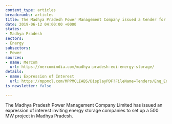 ```yaml
---
content_type: articles
breadcrumbs: articles
title: The Madhya Pradesh Power Management Company issued a tender for a 500 MW project
date: 2019-06-12 04:00:00 +0000
states:
- Madhya Pradesh
sectors:
- Energy
subsectors:
- Power
sources:
- name: Mercom
  url: https://mercomindia.com/madhya-pradesh-eoi-energy-storage/
details:
- name: Expression of Interest
  url: https://mppmcl.com/MPPMCLIABS/DisplayPDF?FileName=Tenders/Enq_EnergyStorage_771_03062019.pdf
is_newsletter: false

---
```

The Madhya Pradesh Power Management Company Limited has issued an expression of interest inviting energy storage companies to set up a 500 MW project in Madhya Pradesh.
